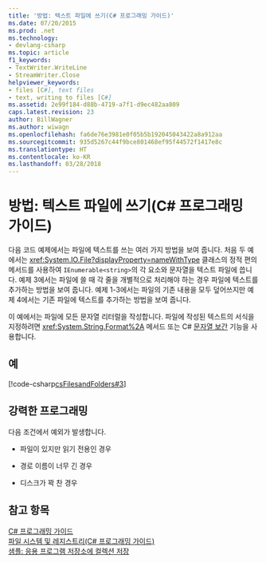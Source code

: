 ```yaml
---
title: '방법: 텍스트 파일에 쓰기(C# 프로그래밍 가이드)'
ms.date: 07/20/2015
ms.prod: .net
ms.technology:
- devlang-csharp
ms.topic: article
f1_keywords:
- TextWriter.WriteLine
- StreamWriter.Close
helpviewer_keywords:
- files [C#], text files
- text, writing to files [C#]
ms.assetid: 2e99f184-d88b-4719-a7f1-d9ec482aa809
caps.latest.revision: 23
author: BillWagner
ms.author: wiwagn
ms.openlocfilehash: fa6de76e3981e0f05b5b192045043422a8a912aa
ms.sourcegitcommit: 935d5267c44f9bce801468ef95f44572f1417e8c
ms.translationtype: HT
ms.contentlocale: ko-KR
ms.lasthandoff: 03/28/2018
---
```

# <a name="how-to-write-to-a-text-file-c-programming-guide"></a>방법: 텍스트 파일에 쓰기(C# 프로그래밍 가이드)
다음 코드 예제에서는 파일에 텍스트를 쓰는 여러 가지 방법을 보여 줍니다. 처음 두 예에서는 <xref:System.IO.File?displayProperty=nameWithType> 클래스의 정적 편의 메서드를 사용하여 `IEnumerable<string>`의 각 요소와 문자열을 텍스트 파일에 씁니다. 예제 3에서는 파일에 쓸 때 각 줄을 개별적으로 처리해야 하는 경우 파일에 텍스트를 추가하는 방법을 보여 줍니다. 예제 1-3에서는 파일의 기존 내용을 모두 덮어쓰지만 예제 4에서는 기존 파일에 텍스트를 추가하는 방법을 보여 줍니다.  
  
 이 예에서는 파일에 모든 문자열 리터럴을 작성합니다. 파일에 작성된 텍스트의 서식을 지정하려면 <xref:System.String.Format%2A> 메서드 또는 C# [문자열 보간](../../../csharp/language-reference/tokens/interpolated.md) 기능을 사용합니다.  
  
## <a name="example"></a>예  
 [!code-csharp[csFilesandFolders#3](../../../csharp/programming-guide/file-system/codesnippet/CSharp/how-to-write-to-a-text-file_1.cs)]  
  
## <a name="robust-programming"></a>강력한 프로그래밍  
 다음 조건에서 예외가 발생합니다.  
  
-   파일이 있지만 읽기 전용인 경우  
  
-   경로 이름이 너무 긴 경우  
  
-   디스크가 꽉 찬 경우  
  
## <a name="see-also"></a>참고 항목  
 [C# 프로그래밍 가이드](../../../csharp/programming-guide/index.md)  
 [파일 시스템 및 레지스트리(C# 프로그래밍 가이드)](../../../csharp/programming-guide/file-system/index.md)  
 [샘플: 응용 프로그램 저장소에 컬렉션 저장](http://code.msdn.microsoft.com/CSWinStoreAppSaveCollection-bed5d6e6)
